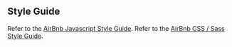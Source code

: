 ## Style Guide

Refer to the [AirBnb Javascript Style Guide](https://github.com/airbnb/javascript).
Refer to the [AirBnb CSS / Sass Style Guide](https://github.com/airbnb/css).
